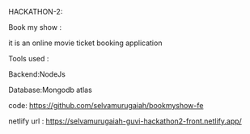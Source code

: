 HACKATHON-2:

Book my show :

it is an online movie ticket booking application

Tools used :

Backend:NodeJs

Database:Mongodb atlas

code: https://github.com/selvamurugaiah/bookmyshow-fe

netlify url : https://selvamurugaiah-guvi-hackathon2-front.netlify.app/
